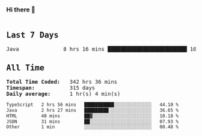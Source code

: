 ### Hi there 👋

<!--WakaTime-Start-->
<pre><h2>Last 7 Days</h2>Java              8 hrs 16 mins █████████████████████████ 100.00 %</br><h2>All Time</h2><strong>Total Time Coded:   </strong>342 hrs 36 mins</br><strong>Timespan:           </strong>315 days</br><strong>Daily average:      </strong>1 hr(s) 4 min(s)</pre>
<!--WakaTime-End-->

<!--START_SECTION:waka-->

```txt
TypeScript   2 hrs 56 mins   ███████████░░░░░░░░░░░░░░   44.10 %
Java         2 hrs 27 mins   █████████░░░░░░░░░░░░░░░░   36.65 %
HTML         40 mins         ██▓░░░░░░░░░░░░░░░░░░░░░░   10.18 %
JSON         31 mins         ██░░░░░░░░░░░░░░░░░░░░░░░   07.93 %
Other        1 min           ░░░░░░░░░░░░░░░░░░░░░░░░░   00.48 %
```

<!--END_SECTION:waka-->

 <!-- waka-box start -->
 <!-- waka-box end -->

